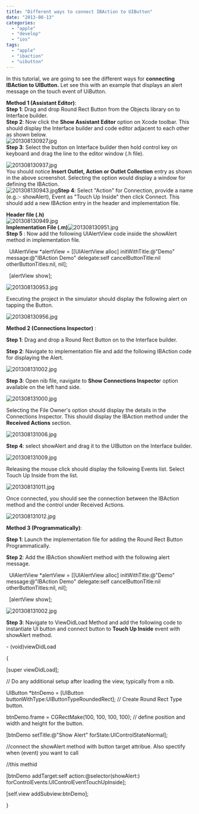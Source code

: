 ```yaml
---
title: "Different ways to connect IBAction to UIButton"
date: "2013-08-13"
categories: 
  - "apple"
  - "develop"
  - "ios"
tags: 
  - "apple"
  - "ibaction"
  - "uibutton"
---
```


In this tutorial, we are going to see the different ways for **connecting IBAction to UIButton.** Let see this with an example that displays an alert message on the touch event of UiButton.

**Method 1 (Assistant Editor)**:  
**Step 1**: Drag and drop Round Rect Button from the Objects library on to Interface builder.  
**Step 2**: Now click the **Show Assistant Editor** option on Xcode toolbar. This should display the Interface builder and code editor adjacent to each other as shown below.  
![201308130927.jpg](images/201308130927.jpg)  
**Step 3**: Select the button on Interface builder then hold control key on keyboard and drag the line to the editor window (.h file).  
  
![201308130937.jpg](images/201308130937.jpg)  
You should notice **Insert Outlet, Action or Outlet Collection** entry as shown in the above screenshot. Selecting the option would display a window for defining the IBAction.  
![201308130943.jpg](images/201308130943.jpg)**Step 4**: Select "Action" for Connection, provide a name (e.g.:- showAlert), Event as "Touch Up Inside" then click Connect. This should add a new IBAction entry in the header and implementation file.  
  
**Header file (.h)**  
![201308130949.jpg](images/201308130949.jpg)  
**Implementation File (.m)**![201308130951.jpg](images/201308130951.jpg)  
**Step 5** : Now add the following UIAlertView code inside the showAlert method in implementation file.  

  

  UIAlertView \*alertView = \[\[UIAlertView alloc\] initWithTitle:@"Demo" message:@"IBAction Demo" delegate:self cancelButtonTitle:nil otherButtonTitles:nil, nil\];

  \[alertView show\];

  
![201308130953.jpg](images/201308130953.jpg)

  

Executing the project in the simulator should display the following alert on tapping the Button.  

  

![201308130956.jpg](images/201308130956.jpg)

  

**Method 2 (Connections Inspector)** :

  

**Step 1**: Drag and drop a Round Rect Button on to the Interface builder.

  

**Step 2**: Navigate to implementation file and add the following IBAction code for displaying the Alert.

  

![201308131002.jpg](images/201308131002.jpg)  

  

**Step 3**: Open nib file, navigate to **Show Connections Inspecto**r option available on the left hand side.

  

![201308131000.jpg](images/201308131000.jpg)

  

Selecting the File Owner's option should display the details in the Connections Inspector. This should display the IBAction method under the **Received Actions** section.

  

![201308131006.jpg](images/201308131006.jpg)

  

**Step 4**: select showAlert and drag it to the UIButton on the Interface builder.

  

![201308131009.jpg](images/201308131009.jpg)

Releasing the mouse click should display the following Events list. Select Touch Up Inside from the list.

  

![201308131011.jpg](images/201308131011.jpg)

Once connected, you should see the connection between the IBAction method and the control under Received Actions.

  

![201308131012.jpg](images/201308131012.jpg)

  

**Method 3 (Programmatically)**:

  

**Step 1**: Launch the implementation file for adding the Round Rect Button Programmatically.

  

**Step 2**: Add the IBAction showAlert method with the following alert message.

  

  UIAlertView \*alertView = \[\[UIAlertView alloc\] initWithTitle:@"Demo" message:@"IBAction Demo" delegate:self cancelButtonTitle:nil otherButtonTitles:nil, nil\];

  \[alertView show\];

  

![201308131002.jpg](images/201308131002.jpg)  

  

**Step 3**: Navigate to ViewDidLoad Method and add the following code to instantiate UI button and connect button to **Touch Up Inside** event with showAlert method.

  

\- (void)viewDidLoad

{

\[super viewDidLoad\];

// Do any additional setup after loading the view, typically from a nib.

UIButton \*btnDemo = \[UIButton buttonWithType:UIButtonTypeRoundedRect\]; // Create Round Rect Type button.

btnDemo.frame \= CGRectMake(100, 100, 100, 100); // define position and width and height for the button.

\[btnDemo setTitle:@"Show Alert" forState:UIControlStateNormal\];

//connect the showAlert method with button target attribue. Also spectify when (event) you want to call

//this methid

\[btnDemo addTarget:self action:@selector(showAlert:) forControlEvents:UIControlEventTouchUpInside\];

\[self.view addSubview:btnDemo\];

}
